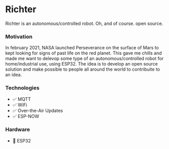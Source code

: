 # Richter
Richter is an autonomous/controlled robot. Oh, and of course. open source.

### Motivation
In february 2021, NASA launched Perseverance on the surface of Mars to kept looking for signs of past life on the red planet. 
This gave me chills and made me want to delevop some type of an autonomous/controlled robot for home/industrial use, using ESP32.
The idea is to develop an open source solution and make possible to people all around the world to contribuite to an idea.


### Technologies
* :white_check_mark: MQTT 
* :white_check_mark: WiFi 
* :white_check_mark: Over-the-Air Updates 
* :white_check_mark: ESP-NOW 

### Hardware
* :floppy_disk: ESP32 

